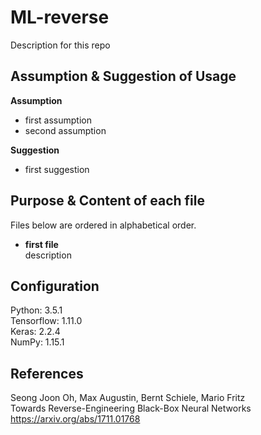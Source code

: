 # ML-reverse

Description for this repo


Assumption & Suggestion of Usage
----------------
<b>Assumption</b>
- first assumption
- second assumption   

<b>Suggestion</b>
- first suggestion
 
 
Purpose & Content of each file  
----------------
Files below are ordered in alphabetical order.  
-  <b>first file</b>  
   description
   
   
Configuration
----------------
  Python: 3.5.1  
  Tensorflow: 1.11.0  
  Keras: 2.2.4  
  NumPy: 1.15.1  


References
----------------
  Seong Joon Oh, Max Augustin, Bernt Schiele, Mario Fritz <br/>
  Towards Reverse-Engineering Black-Box Neural Networks <br/>
  https://arxiv.org/abs/1711.01768 <br/>

